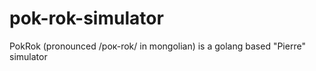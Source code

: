 # pok-rok-simulator

PokRok (pronounced /рок-rok/ in mongolian) is a golang based "Pierre" simulator
